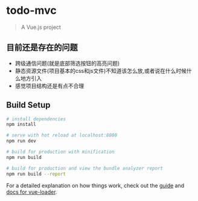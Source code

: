 # todo-mvc

> A Vue.js project

## 目前还是存在的问题

- 跨级通信问题(就是底部筛选按钮的高亮问题)
- 静态资源文件(项目基本的css和js文件)不知道该怎么放,或者说在什么时候什么地方引入
- 感觉项目结构还是有点不合理

## Build Setup

``` bash
# install dependencies
npm install

# serve with hot reload at localhost:8080
npm run dev

# build for production with minification
npm run build

# build for production and view the bundle analyzer report
npm run build --report
```

For a detailed explanation on how things work, check out the [guide](http://vuejs-templates.github.io/webpack/) and [docs for vue-loader](http://vuejs.github.io/vue-loader).
